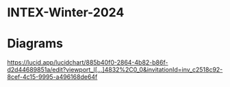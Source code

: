 # INTEX-Winter-2024






# Diagrams
https://lucid.app/lucidchart/885b40f0-2864-4b82-b86f-d2d44689851a/edit?viewport_l[…]4832%2C0_0&invitationId=inv_c2518c92-8cef-4c15-9995-a496168de64f
